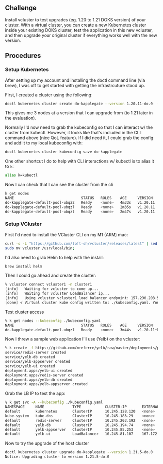 ## Challenge
Install vcluster to test upgrades (eg. 1.20 to 1.21 DOKS version) of your cluster. With a virtual cluster, you can create a new Kubernetes cluster inside your existing DOKS cluster, test the application in this new vcluster, and then upgrade your original cluster if everything works well with the new version.

## Procedures

### Setup Kubernetes
After setting up my account and installing the doctl command line (via brew), I was off to get started with getting the infrastrcuture stood up.

First, I created a cluster using the following:
```bash
doctl kubernetes cluster create do-kapplegate --version 1.20.11-do.0  --region nyc1
```
This gives me 3 nodes at a version that I can upgrade from (to 1.21 later in the evaluation).

Normally I'd now need to grab the kubeconfig so that I can interact w/ the cluster from kubectl. However, it looks like that's included in the CLI command above (nice QoL feature). If I did need it, I could grab the config and add it to my local kubeconfig with:
```bash
doctl kubernetes cluster kubeconfig save do-kapplegate
```

One other shortcut I do to help with CLI interactions w/ kubectl is to alias it to `k`:
```bash
alias k=kubectl
```

Now I can check that I can see the cluster from the cli
```bash
k get nodes
NAME                               STATUS   ROLES    AGE     VERSION
do-kapplegate-default-pool-ubqz2   Ready    <none>   4m33s   v1.20.11
do-kapplegate-default-pool-ubqzl   Ready    <none>   2m35s   v1.20.11
do-kapplegate-default-pool-ubqzt   Ready    <none>   2m47s   v1.20.11
```

### Setup VCluster

First I'd need to install the VCluster CLI on my M1 (ARM) mac:

```bash
curl -s -L "https://github.com/loft-sh/vcluster/releases/latest" | sed -nE 's!.*"([^"]*vcluster-darwin-arm64)".*!https://github.com\1!p' | xargs -n 1 curl -L -o vcluster && chmod +x vcluster;
sudo mv vcluster /usr/local/bin;
```

I'd also need to grab Helm to help with the install:
```bash
brew install helm
```

Then I could go ahead and create the cluster:
```bash
% vcluster connect vcluster1 -n cluster1
[info]   Waiting for vcluster to come up...
[info]   Waiting for vcluster LoadBalancer ip...
[info]   Using vcluster vcluster1 load balancer endpoint: 157.230.203.55
[done] √ Virtual cluster kube config written to: ./kubeconfig.yaml. You can access the cluster via `kubectl --kubeconfig ./kubeconfig.yaml get namespaces`
```
Test cluster access
```bash
% k get nodes --kubeconfig ./kubeconfig.yaml
NAME                               STATUS   ROLES    AGE     VERSION
do-kapplegate-default-pool-ubqzl   Ready    <none>   3m44s   v1.20.11+k3s2
```

Now I threw a sample web application I'll use (Yelb) on the vcluster:
```bash
% k create -f https://github.com/mreferre/yelb/raw/master/deployments/platformdeployment/Kubernetes/yaml/yelb-k8s-loadbalancer.yaml --kubeconfig ./kubeconfig.yaml
service/redis-server created
service/yelb-db created
service/yelb-appserver created
service/yelb-ui created
deployment.apps/yelb-ui created
deployment.apps/redis-server created
deployment.apps/yelb-db created
deployment.apps/yelb-appserver created
```
Grab the LB IP to test the app:
```bash
% k get svc -A --kubeconfig ./kubeconfig.yaml
NAMESPACE     NAME             TYPE           CLUSTER-IP       EXTERNAL-IP     PORT(S)                  AGE
default       kubernetes       ClusterIP      10.245.128.120   <none>          443/TCP                  10m
kube-system   kube-dns         ClusterIP      10.245.183.29    <none>          53/UDP,53/TCP,9153/TCP   10m
default       redis-server     ClusterIP      10.245.203.192   <none>          6379/TCP                 3m38s
default       yelb-db          ClusterIP      10.245.194.74    <none>          5432/TCP                 3m38s
default       yelb-appserver   ClusterIP      10.245.85.253    <none>          4567/TCP                 3m38s
default       yelb-ui          LoadBalancer   10.245.81.107    167.172.2.132   80:32014/TCP             3m38s
```

Now to try the upgrade of the host cluster
```bash
doctl kubernetes cluster upgrade do-kapplegate --version 1.21.5-do.0
Notice: Upgrading cluster to version 1.21.5-do.0
```



